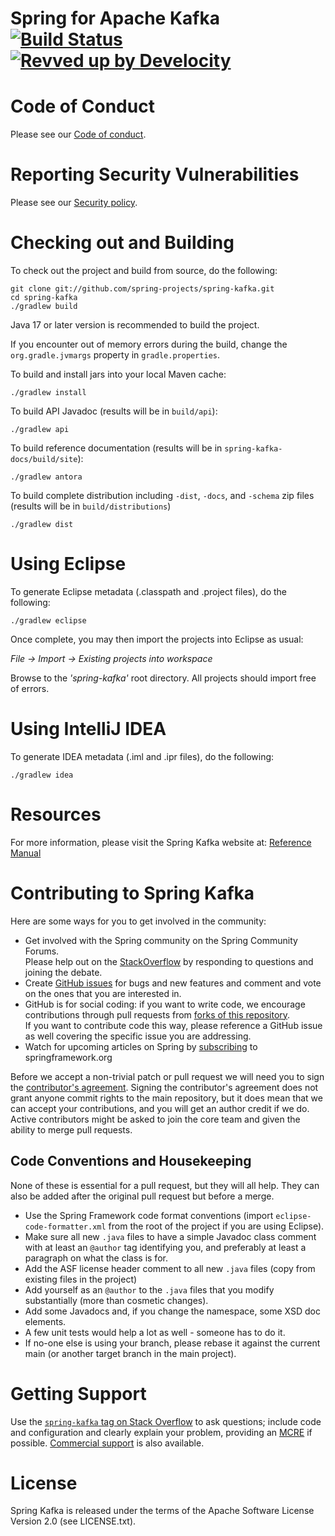 Spring for Apache Kafka
[![Build Status](https://github.com/spring-projects/spring-kafka/actions/workflows/ci-snapshot.yml/badge.svg)](https://github.com/spring-projects/spring-kafka/actions/workflows/ci-snapshot.yml)
[![Revved up by Develocity](https://img.shields.io/badge/Revved%20up%20by-Develocity-06A0CE?logo=Gradle&labelColor=02303A)](https://ge.spring.io/scans?search.rootProjectNames=spring-kafka)
==================

# Code of Conduct

Please see our [Code of conduct](https://github.com/spring-projects/.github/blob/main/CODE_OF_CONDUCT.md).

# Reporting Security Vulnerabilities

Please see our [Security policy](https://github.com/spring-projects/spring-kafka/security/policy).

# Checking out and Building

To check out the project and build from source, do the following:

    git clone git://github.com/spring-projects/spring-kafka.git
    cd spring-kafka
    ./gradlew build

Java 17 or later version is recommended to build the project.

If you encounter out of memory errors during the build, change the `org.gradle.jvmargs` property in `gradle.properties`.

To build and install jars into your local Maven cache:

    ./gradlew install

To build API Javadoc (results will be in `build/api`):

    ./gradlew api

To build reference documentation (results will be in `spring-kafka-docs/build/site`):

    ./gradlew antora

To build complete distribution including `-dist`, `-docs`, and `-schema` zip files (results will be in `build/distributions`)

    ./gradlew dist

# Using Eclipse

To generate Eclipse metadata (.classpath and .project files), do the following:

    ./gradlew eclipse

Once complete, you may then import the projects into Eclipse as usual:

 *File -> Import -> Existing projects into workspace*

Browse to the *'spring-kafka'* root directory. All projects should import free of errors.

# Using IntelliJ IDEA

To generate IDEA metadata (.iml and .ipr files), do the following:

    ./gradlew idea

# Resources

For more information, please visit the Spring Kafka website at:
[Reference Manual](https://docs.spring.io/spring-kafka/reference/index.html)

# Contributing to Spring Kafka

Here are some ways for you to get involved in the community:

* Get involved with the Spring community on the Spring Community Forums.  
Please help out on the [StackOverflow](https://stackoverflow.com/questions/tagged/spring-kafka) by responding to questions and joining the debate.
* Create [GitHub issues](https://github.com/spring-projects/spring-kafka/issues) for bugs and new features and comment and vote on the ones that you are interested in.
* GitHub is for social coding: if you want to write code, we encourage contributions through pull requests from [forks of this repository](https://help.github.com/forking/).  
If you want to contribute code this way, please reference a GitHub issue as well covering the specific issue you are addressing.
* Watch for upcoming articles on Spring by [subscribing](https://www.springsource.org/node/feed) to springframework.org

Before we accept a non-trivial patch or pull request we will need you to sign the [contributor's agreement](https://support.springsource.com/spring_committer_signup).
Signing the contributor's agreement does not grant anyone commit rights to the main repository, but it does mean that we can accept your contributions, and you will get an author credit if we do.
Active contributors might be asked to join the core team and given the ability to merge pull requests.

## Code Conventions and Housekeeping
None of these is essential for a pull request, but they will all help.
They can also be added after the original pull request but before a merge.

* Use the Spring Framework code format conventions (import `eclipse-code-formatter.xml` from the root of the project if you are using Eclipse).
* Make sure all new `.java` files to have a simple Javadoc class comment with at least an `@author` tag identifying you, and preferably at least a paragraph on what the class is for.
* Add the ASF license header comment to all new `.java` files (copy from existing files in the project)
* Add yourself as an `@author` to the `.java` files that you modify substantially (more than cosmetic changes).
* Add some Javadocs and, if you change the namespace, some XSD doc elements.
* A few unit tests would help a lot as well - someone has to do it.
* If no-one else is using your branch, please rebase it against the current main (or another target branch in the main project).

# Getting Support
Use the [`spring-kafka` tag on Stack Overflow](https://stackoverflow.com/questions/tagged/spring-kafka) to ask questions; include code and configuration and clearly explain your problem, providing an [MCRE](https://stackoverflow.com/help/minimal-reproducible-example) if possible.
[Commercial support](https://spring.io/support) is also available.

# License

Spring Kafka is released under the terms of the Apache Software License Version 2.0 (see LICENSE.txt).
